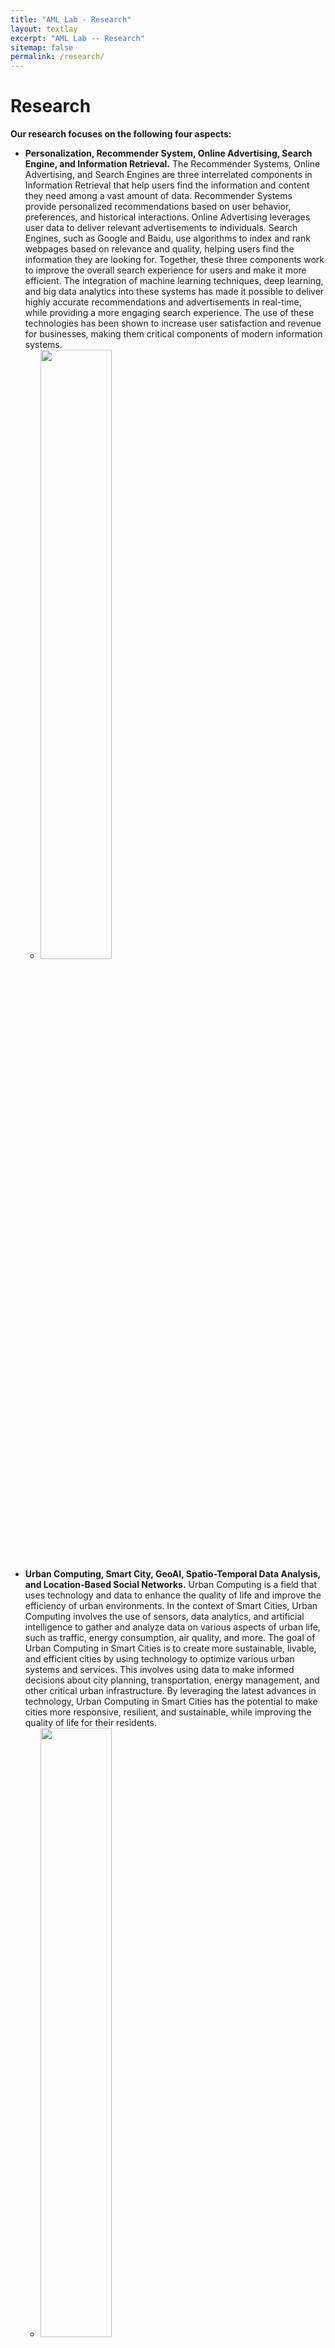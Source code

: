 ```yaml
---
title: "AML Lab - Research"
layout: textlay
excerpt: "AML Lab -- Research"
sitemap: false
permalink: /research/
---
```


# Research
**Our research focuses on the following four aspects:**
- **Personalization, Recommender System, Online Advertising, Search Engine, and Information Retrieval.** The Recommender Systems, Online Advertising, and Search Engines are three interrelated components in Information Retrieval that help users find the information and content they need among a vast amount of data. Recommender Systems provide personalized recommendations based on user behavior, preferences, and historical interactions. Online Advertising leverages user data to deliver relevant advertisements to individuals. Search Engines, such as Google and Baidu, use algorithms to index and rank webpages based on relevance and quality, helping users find the information they are looking for. Together, these three components work to improve the overall search experience for users and make it more efficient. The integration of machine learning techniques, deep learning, and big data analytics into these systems has made it possible to deliver highly accurate recommendations and advertisements in real-time, while providing a more engaging search experience. The use of these technologies has been shown to increase user satisfaction and revenue for businesses, making them critical components of modern information systems.
  -  <img src="{{ site.url }}{{ site.baseurl }}/images/respic/rec.jpg" class="img-responsive" width="50%" style="float: center" />
- **Urban Computing, Smart City, GeoAI, Spatio-Temporal Data Analysis, and Location-Based Social Networks.** Urban Computing is a field that uses technology and data to enhance the quality of life and improve the efficiency of urban environments. In the context of Smart Cities, Urban Computing involves the use of sensors, data analytics, and artificial intelligence to gather and analyze data on various aspects of urban life, such as traffic, energy consumption, air quality, and more. The goal of Urban Computing in Smart Cities is to create more sustainable, livable, and efficient cities by using technology to optimize various urban systems and services. This involves using data to make informed decisions about city planning, transportation, energy management, and other critical urban infrastructure. By leveraging the latest advances in technology, Urban Computing in Smart Cities has the potential to make cities more responsive, resilient, and sustainable, while improving the quality of life for their residents.
  -  <img src="{{ site.url }}{{ site.baseurl }}/images/respic/ubcom.png" class="img-responsive" width="50%" style="float: center" />
- **Theoretical Machine Learning: Deep Reinforcement Learning, AutoML, Graph Learning, Trustworthy AI, and Multimodal ML.** Machine Learning is a subfield of Artificial Intelligence that involves the development of algorithms and models that enable computers to learn and improve from experience. There are several subfields within Machine Learning, including Deep Reinforcement Learning, AutoML, Graph Learning, Trustworthy AI, and Multimodal ML. Deep Reinforcement Learning involves training algorithms to make decisions and take actions in complex, dynamic environments. AutoML refers to the automation of the machine learning process, including model selection, hyperparameter tuning, and model training. Graph Learning is a type of machine learning that deals with graph-structured data, such as social networks, transportation networks, and biological networks. Trustworthy AI refers to the development of machine learning models that are reliable, transparent, and ethical in their decision-making processes. Multimodal ML involves the integration of multiple forms of data, such as text, image, audio, and video, to create more sophisticated and accurate models. These subfields of Machine Learning are shaping the future of Artificial Intelligence, helping to advance the field and solving complex problems in a variety of industries and domains.
  -  <img src="{{ site.url }}{{ site.baseurl }}/images/respic/ml.jpeg" class="img-responsive" width="50%" style="float: center" />
- **AI + X: Education, Healthcare, Carbon Neutral, Social Computing, E-commerce, Finance, and Ecosystem.** The integration of Artificial Intelligence into various domains and industries. In the field of Education, AI is being used to personalize learning experiences, improve student engagement, and enhance the efficiency of the education system. In Healthcare, AI is being used to improve patient outcomes, increase efficiency, and reduce costs. The goal of AI in the area of Carbon Neutral is to use technology to reduce carbon emissions and promote sustainability. In Social Computing, AI is being used to understand and analyze social data, improve user experience, and enhance the impact of social media. In E-commerce, AI is being used to provide personalized recommendations, improve customer service, and increase sales. In Finance, AI is being used to automate processes, reduce risk, and increase efficiency. In Ecosystem, AI is being used to enhance the health and productivity of ecosystems, reduce waste, and promote sustainability. The integration of AI into these various domains and industries has the potential to bring about significant improvements and advances, helping to solve complex problems and create a better future.
  -  <img src="{{ site.url }}{{ site.baseurl }}/images/respic/ai.jpg" class="img-responsive" width="50%" style="float: center" />

